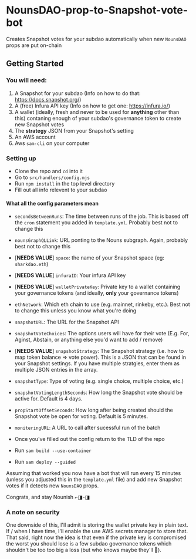 # NounsDAO-prop-to-Snapshot-vote-bot

Creates Snapshot votes for your subdao automatically when new `NounsDAO` props are put on-chain


## Getting Started


### You will need:
1. A Snapshot for your subdao (Info on how to do that: https://docs.snapshot.org/)
2. A (free) Infura API key (Info on how to get one: https://infura.io/)
3. A wallet (ideally, fresh and never to be used for **anything** other than this) contaning enough of your subdao's governance token to create new Snapshot votes
4. The **strategy** JSON from your Snapshot's setting
5. An AWS account
6. Aws `sam-cli` on your computer

### Setting up
- Clone the repo and `cd` into it
- Go to `src/handlers/config.mjs`
- Run `npm install` in the top level directory
- Fill out all info relevent to your subdao

#### What all the config parameters mean

- `secondsBetweenRuns`: The time between runs of the job. This is based off the `cron` statement you added in `template.yml`. Probably best not to change this
- `nounsGraphQLLink`: URL ponting to the Nouns subgraph. Again, probably best not to change this
- \[**NEEDS VALUE**\] `space`: the name of your Snapshot space (eg: `sharkdao.eth`)
- \[**NEEDS VALUE**\] `infuraID`: Your infura API key
- \[**NEEDS VALUE**\] `walletPrivateKey`: Private key to a wallet containing your governance tokens (and ideally, **only** your governance tokens)
- `ethNetwork`: Which eth chain to use (e.g. mainnet, rinkeby, etc.). Best not to change this unless you know what you're doing
- `snapshotURL`: The URL for the Snapshot API
- `snapshotVoteChoices`: The options users will have for their vote (E.g. For, Aginst, Abstain, or anything else you'd want to add / remove)
- \[**NEEDS VALUE**\] `snapshotStrategy`: The Snapshot strategy (i.e. how to map token balance => vote power). This is a JSON that can be found in your Snapshot settings. If you have multiple stratgies, enter them as multiple JSON entries in the array.
- `snapshotType`: Type of voting (e.g. single choice, multiple choice, etc.)
- `snapshotVotingLengthSeconds`: How long the Snapshot vote should be active for. Default is 4 days.
- `propStartOffsetSeconds`: How long after being created should the Snapshot vote be open for voting. Default is 5 minutes.
- `moniteringURL`: A URL to call after sucessful run of the batch


- Once you've filled out the config return to the TLD of the repo
- Run `sam build --use-container`
- Run `sam deploy --guided`

Assuming that worked you now have a bot that will run every 15 minutes (unless you adjusted this in the `template.yml` file) and add new Snapshot votes if it detects new `NounsDAO` props. 

Congrats, and stay Nounish ⌐◨-◨ 


### A note on security
One downside of this, I'll admit is storing the wallet private key in plain text. If / when I have time, I'll enable the use AWS secrets manager to store that. That said, right now the idea is that even if the private key is compromised the worst you should lose is a few subdao governance tokens which shouldn't be too too big a loss (but who knows maybe they'll 🚀).

